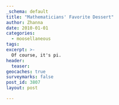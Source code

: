 ```yaml
---
_schema: default
title: "Mathematicians' Favorite Dessert"
author: Zhanna
date: 2010-01-01
categories:
  - moosellaneous
tags:
excerpt: >- 
  Of course, it's pi.
header:
  teaser:
geocaches: true
surveymarks: false
post_id: 3807
layout: post    

---
```


